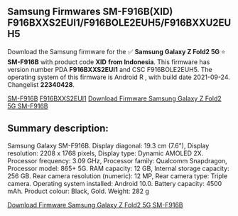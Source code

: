 <h2>Samsung Firmwares SM-F916B(XID) F916BXXS2EUI1/F916BOLE2EUH5/F916BXXU2EUH5</h2>
Download the Samsung firmware for the ✅ <strong>Samsung Galaxy Z Fold2 5G </strong> ⭐ <strong>SM-F916B</strong> with product code <strong>XID</strong> <strong> from Indonesia</strong>. This firmware has version number PDA <strong>F916BXXS2EUI1</strong> and CSC F916BOLE2EUH5. The operating system of this firmware is Android R , with build date 2021-09-24. Changelist <strong>22340428</strong>.


[SM-F916B](https://samfirm.shop/samsung/model/SM-F916B)
[F916BXXS2EUI1](https://samfirm.shop/samsung/pda/F916BXXS2EUI1)
[Download Firmware Samsung Galaxy Z Fold2 5G SM-F916B](https://samfirm.shop/samsung/firmware/459868)
<h2>Summary description:</h2>
<p>Samsung Galaxy SM-F916B. Display diagonal: 19.3 cm (7.6"), Display resolution: 2208 x 1768 pixels, Display type: Dynamic AMOLED 2X. Processor frequency: 3.09 GHz, Processor family: Qualcomm Snapdragon, Processor model: 865+ 5G. RAM capacity: 12 GB, Internal storage capacity: 256 GB. Rear camera resolution (numeric): 12 MP, Rear camera type: Triple camera. Operating system installed: Android 10.0. Battery capacity: 4500 mAh. Product colour: Black, Gold. Weight: 282 g</p>


[Download Firmware Samsung Galaxy Z Fold2 5G SM-F916B](https://samfirm.shop/samsung/firmware/459868)
